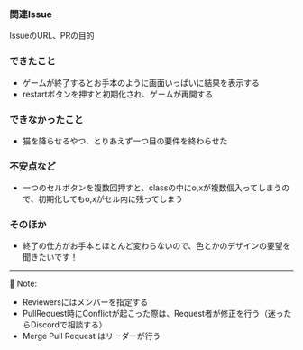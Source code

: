 ### 関連Issue
IssueのURL、PRの目的

### できたこと
- ゲームが終了するとお手本のように画面いっぱいに結果を表示する
- restartボタンを押すと初期化され、ゲームが再開する

### できなかったこと
- 猫を降らせるやつ、とりあえず一つ目の要件を終わらせた

### 不安点など
- 一つのセルボタンを複数回押すと、classの中にo,xが複数個入ってしまうので、初期化してもo,xがセル内に残ってしまう

### そのほか
- 終了の仕方がお手本とほとんど変わらないので、色とかのデザインの要望を聞きたいです！


***

🔔 Note:
- Reviewersにはメンバーを指定する
- PullRequest時にConflictが起こった際は、Request者が修正を行う（迷ったらDiscordで相談する）
- Merge Pull Request はリーダーが行う
